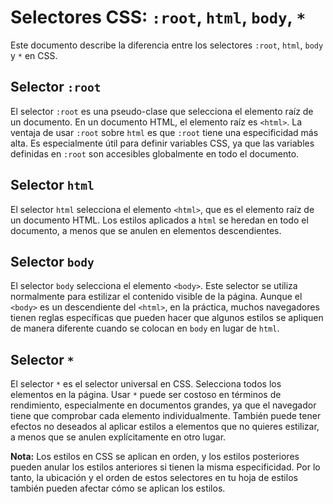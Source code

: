 # Selectores CSS: `:root`, `html`, `body`, `*`

Este documento describe la diferencia entre los selectores `:root`, `html`, `body` y `*` en CSS.

## Selector `:root`

El selector `:root` es una pseudo-clase que selecciona el elemento raíz de un documento. En un documento HTML, el elemento raíz es `<html>`. La ventaja de usar `:root` sobre `html` es que `:root` tiene una especificidad más alta. Es especialmente útil para definir variables CSS, ya que las variables definidas en `:root` son accesibles globalmente en todo el documento.

## Selector `html`

El selector `html` selecciona el elemento `<html>`, que es el elemento raíz de un documento HTML. Los estilos aplicados a `html` se heredan en todo el documento, a menos que se anulen en elementos descendientes.

## Selector `body`

El selector `body` selecciona el elemento `<body>`. Este selector se utiliza normalmente para estilizar el contenido visible de la página. Aunque el `<body>` es un descendiente del `<html>`, en la práctica, muchos navegadores tienen reglas específicas que pueden hacer que algunos estilos se apliquen de manera diferente cuando se colocan en `body` en lugar de `html`.

## Selector `*`

El selector `*` es el selector universal en CSS. Selecciona todos los elementos en la página. Usar `*` puede ser costoso en términos de rendimiento, especialmente en documentos grandes, ya que el navegador tiene que comprobar cada elemento individualmente. También puede tener efectos no deseados al aplicar estilos a elementos que no quieres estilizar, a menos que se anulen explícitamente en otro lugar.

**Nota:** Los estilos en CSS se aplican en orden, y los estilos posteriores pueden anular los estilos anteriores si tienen la misma especificidad. Por lo tanto, la ubicación y el orden de estos selectores en tu hoja de estilos también pueden afectar cómo se aplican los estilos.
